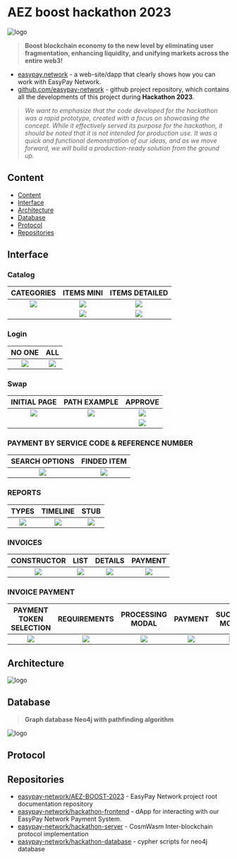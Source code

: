 # AEZ boost hackathon 2023

![logo](./resources/logo.jpg)

> **Boost blockchain economy to the new level by eliminating user fragmentation, enhancing liquidity, and unifying markets across the entire web3!**

* [easypay.network](https://easypay.network) - a web-site/dapp that clearly shows how you can work with EasyPay Network.
* [github.com/easypay-network](https://github.com/easypay-network) - github project repository, which contains all the developments of this project during **Hackathon 2023**.

<blockquote style="font-style: italic;"> We want to emphasize that the code developed for the hackathon was a rapid prototype, created with a focus on showcasing the concept. While it effectively served its purpose for the hackathon, it should be noted that it is not intended for production use. It was a quick and functional demonstration of our ideas, and as we move forward, we will build a production-ready solution from the ground up.
</blockquote>

## Content
* [Content](#Content)
* [Interface](#Interface)
* [Architecture](#Architecture)
* [Database](#Database)
* [Protocol](#Protocol)
* [Repositories](#Repositories)

## Interface

### Catalog
CATEGORIES                          |  ITEMS MINI                         |  ITEMS DETAILED                     |
:----------------------------------:|:-----------------------------------:|:-----------------------------------:|
![](./resources/screenshots/1.png)  |  ![](./resources/screenshots/2.png) | ![](./resources/screenshots/10.png) |
|                                   |  ![](./resources/screenshots/3.png) | ![](./resources/screenshots/11.png) |

### Login
NO ONE                              |  ALL                                |
:----------------------------------:|:-----------------------------------:|
![](./resources/screenshots/4.png)  |  ![](./resources/screenshots/5.png) |

### Swap
INITIAL PAGE                        |  PATH EXAMPLE                        | APPROVE                            |
:----------------------------------:|:------------------------------------:|:----------------------------------:|
![](./resources/screenshots/7.png)  |  ![](./resources/screenshots/6.png)  | ![](./resources/screenshots/8.png) |
|                                   |                                      | ![](./resources/screenshots/9.png) |

### PAYMENT BY SERVICE CODE & REFERENCE NUMBER
SEARCH OPTIONS                      |  FINDED ITEM                         |
:----------------------------------:|:------------------------------------:|
![](./resources/screenshots/12.png) |  ![](./resources/screenshots/13.png) |



### REPORTS
TYPES                                |  TIMELINE                            | STUB                                |
:-----------------------------------:|:------------------------------------:|:-----------------------------------:|
![](./resources/screenshots/14.png)  |  ![](./resources/screenshots/15.png) | ![](./resources/screenshots/16.png) |


### INVOICES
CONSTRUCTOR                          |  LIST                                | DETAILS                             | PAYMENT                             |
:-----------------------------------:|:------------------------------------:|:-----------------------------------:|:-----------------------------------:|
![](./resources/screenshots/17.png)  |  ![](./resources/screenshots/18.png) | ![](./resources/screenshots/19.png) | ![](./resources/screenshots/20.png) |

### INVOICE PAYMENT
PAYMENT TOKEN SELECTION              |REQUIREMENTS                         |  PROCESSING MODAL                    | PAYMENT                             | SUCCESS MODAL                       | EXPLORER                            |
:-----------------------------------:|:-----------------------------------:|:------------------------------------:|:-----------------------------------:|:-----------------------------------:|:-----------------------------------:|
![](./resources/screenshots/20.png)  |![](./resources/screenshots/21.png)  |  ![](./resources/screenshots/22.png) | ![](./resources/screenshots/25.png) | ![](./resources/screenshots/23.png) | ![](./resources/screenshots/24.png) |





## Architecture

![logo](./resources/architecture.jpg)

## Database

> **Graph database Neo4j with pathfinding algorithm**

![logo](./resources/database.png)

## Protocol

## Repositories

* [easypay-network/AEZ-BOOST-2023](https://github.com/easypay-network/AEZ-BOOST-2023) - EasyPay Network project root documentation repository
* [easypay-network/hackathon-frontend](https://github.com/easypay-network/hackathon-frontend) - dApp for interacting with our EasyPay Network Payment System.
* [easypay-network/hackathon-server](https://github.com/easypay-network/hackathon-server) - CosmWasm Inter-blockchain protocol implementation
* [easypay-network/hackathon-database](https://github.com/easypay-network/hackathon-database) - cypher scripts for neo4j database
